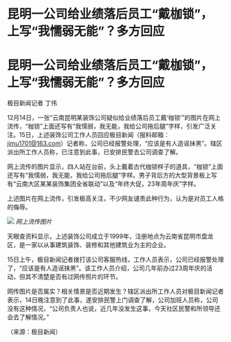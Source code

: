 # 昆明一公司给业绩落后员工“戴枷锁”，上写“我懦弱无能”？多方回应

# 昆明一公司给业绩落后员工“戴枷锁”，上写“我懦弱无能”？多方回应

极目新闻记者 丁伟

12月14日，一张“云南昆明某装饰公司疑似给业绩落后员工戴‘枷锁’”的图片在网上流传，“枷锁”上面还写有“我懦弱，我无能，我给公司拖后腿”字样，引发广泛关注。15日，上述装饰公司工作人员回应极目新闻（报料邮箱：jimu1701@163.com）记者称，公司已经报警处理，“应该是有人造谣抹黑”。辖区派出所工作人员称，已注意到此事，已安排民警去公司调查了解。

网上流传的图片显示，四人站在台前，头上戴着古代枷锁样子的道具，“枷锁”上面还写有“我懦弱，我无能，我给公司拖后腿”字样。男子背后方的大型背景板上写有“云南大区某某装饰集团全省联动”以及“年终大促，23年周年庆”字样。

上述图片在网上流传，引发极高关注，不少网友谴责此种行为，认为是对员工人格的侮辱。

![](https://inews.gtimg.com/om_bt/OeMU6zQ6UMs778Hb5ZvrFYspW4HEb6mA17zZFyZy2jxlkAA/1000)
_网上流传图片_

天眼查资料显示，上述装饰公司成立于1999年，注册地点为云南省昆明市盘龙区，是一家以从事建筑装饰、装修和其他建筑业为主的企业。

15日上午，极目新闻记者拨打该公司客服热线，工作人员表示，公司已经报警处理了，“应该是有人造谣抹黑”。该工作人员介绍，公司几年前办过23周年庆的活动，但其不清楚是否有过网传照片的环节。

网传图片是否属实？相关情景是否近期发生？辖区派出所工作人员对极目新闻记者表示，14日晚注意到了此事，遂安排民警上门调查了解，公司加班人员称，公司没有这种情况，“公司负责人也说，近几年没发生这事，今天社区民警和所领导还会去了解情况。”

（来源：极目新闻）

